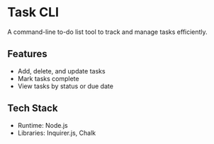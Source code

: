 # Task CLI

A command-line to-do list tool to track and manage tasks efficiently.

## Features
- Add, delete, and update tasks
- Mark tasks complete
- View tasks by status or due date

## Tech Stack
- Runtime: Node.js
- Libraries: Inquirer.js, Chalk
